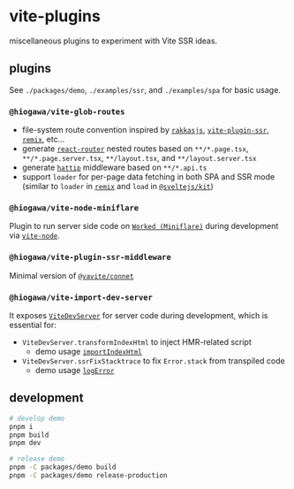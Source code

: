 # vite-plugins

miscellaneous plugins to experiment with Vite SSR ideas.

## plugins

See `./packages/demo`, `./examples/ssr`, and `./examples/spa` for basic usage.

### `@hiogawa/vite-glob-routes`

- file-system route convention inspired by [`rakkasjs`](https://github.com/rakkasjs/rakkasjs), [`vite-plugin-ssr`](https://github.com/brillout/vite-plugin-ssr), [`remix`](https://github.com/remix-run/remix), etc...
- generate [`react-router`](https://github.com/remix-run/react-router) nested routes based on `**/*.page.tsx`, `**/*.page.server.tsx`, `**/layout.tsx`, and `**/layout.server.tsx`
- generate [`hattip`](https://github.com/hattipjs/hattip) middleware based on `**/*.api.ts`
- support `loader` for per-page data fetching in both SPA and SSR mode (similar to `loader` in [`remix`](https://github.com/remix-run/remix/) and `load` in [`@sveltejs/kit`](https://github.com/sveltejs/kit))

### `@hiogawa/vite-node-miniflare`

Plugin to run server side code on [`Worked (Miniflare)`](https://github.com/cloudflare/workers-sdk/tree/main/packages/miniflare) during development via [`vite-node`](https://github.com/vitest-dev/vitest/tree/main/packages/vite-node).

### `@hiogawa/vite-plugin-ssr-middleware`

Minimal version of [`@vavite/connet`](https://github.com/cyco130/vavite/tree/main/packages/connect)

### `@hiogawa/vite-import-dev-server`

It exposes [`ViteDevServer`](https://vitejs.dev/guide/api-javascript.html#vitedevserver) for server code during development,
which is essential for:

- `ViteDevServer.transformIndexHtml` to inject HMR-related script
  - demo usage [`importIndexHtml`](https://github.com/hi-ogawa/vite-plugins/blob/be6c3e2976f8768d5a543613edf51f0cbd86b8a0/packages/demo/src/server/ssr.tsx#L72-L80)
- `ViteDevServer.ssrFixStacktrace` to fix `Error.stack` from transpiled code
  - demo usage [`logError`](https://github.com/hi-ogawa/vite-plugins/blob/be6c3e2976f8768d5a543613edf51f0cbd86b8a0/packages/demo/src/server/log.ts#L3-L10)

## development

```sh
# develop demo
pnpm i
pnpm build
pnpm dev

# release demo
pnpm -C packages/demo build
pnpm -C packages/demo release-production
```
